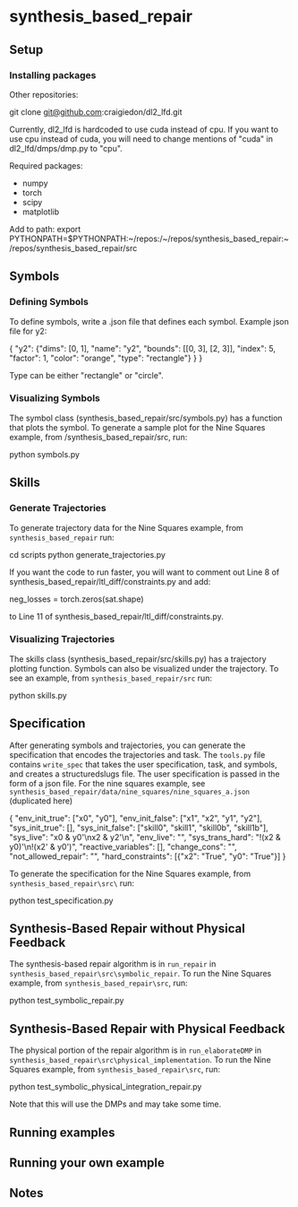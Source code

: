 # synthesis_based_repair

## Setup

### Installing packages

Other repositories:

  git clone git@github.com:craigiedon/dl2_lfd.git

Currently, dl2_lfd is hardcoded to use cuda instead of cpu.
If you want to use cpu instead of cuda, you will need to change mentions of "cuda" in dl2_lfd/dmps/dmp.py to "cpu".

Required packages:

- numpy
- torch
- scipy
- matplotlib

Add to path:
  export PYTHONPATH=$PYTHONPATH:~/repos:/~/repos/synthesis_based_repair:~/repos/synthesis_based_repair/src

## Symbols

### Defining Symbols

To define symbols, write a .json file that defines each symbol.
Example json file for y2:

  {
    "y2": {"dims": [0, 1],
          "name": "y2",
          "bounds": [[0, 3], [2, 3]],
          "index": 5,
          "factor": 1,
          "color": "orange",
          "type": "rectangle"}
        }
    }

Type can be either "rectangle" or "circle".

### Visualizing Symbols

The symbol class (synthesis_based_repair/src/symbols.py) has a function that plots the symbol.
To generate a sample plot for the Nine Squares example, from /synthesis_based_repair/src, run:

  python symbols.py

## Skills

### Generate Trajectories

To generate trajectory data for the Nine Squares example, from `synthesis_based_repair` run:

  cd scripts
  python generate_trajectories.py

If you want the code to run faster, you will want to comment out Line 8 of synthesis_based_repair/ltl_diff/constraints.py and add:

  neg_losses = torch.zeros(sat.shape)

to Line 11 of synthesis_based_repair/ltl_diff/constraints.py.

### Visualizing Trajectories

The skills class (synthesis_based_repair/src/skills.py) has a trajectory plotting function.
Symbols can also be visualized under the trajectory.
To see an example, from `synthesis_based_repair/src` run:

  python skills.py

## Specification

After generating symbols and trajectories, you can generate the specification that encodes the trajectories and task.
The `tools.py` file contains `write_spec` that takes the user specification, task, and symbols, and creates a structuredslugs file.
The user specification is passed in the form of a json file.
For the nine squares example, see `synthesis_based_repair/data/nine_squares/nine_squares_a.json` (duplicated here)

  {
    "env_init_true": ["x0", "y0"],
    "env_init_false": ["x1", "x2", "y1", "y2"],
    "sys_init_true": [],
    "sys_init_false": ["skill0", "skill1", "skill0b", "skill1b"],
    "sys_live": "x0 & y0'\nx2 & y2'\n",
    "env_live": "",
    "sys_trans_hard": "!(x2 & y0)'\n!(x2' & y0')",
    "reactive_variables": [],
    "change_cons": "",
    "not_allowed_repair": "",
    "hard_constraints": [{"x2": "True", "y0": "True"}]
  }

To generate the specification for the Nine Squares example, from `synthesis_based_repair\src\` run:

  python test_specification.py

## Synthesis-Based Repair without Physical Feedback

The synthesis-based repair algorithm is in `run_repair` in `synthesis_based_repair\src\symbolic_repair`.
To run the Nine Squares example, from `synthesis_based_repair\src`, run:

  python test_symbolic_repair.py

## Synthesis-Based Repair with Physical Feedback

The physical portion of the repair algorithm is in `run_elaborateDMP` in `synthesis_based_repair\src\physical_implementation`.
To run the Nine Squares example, from `synthesis_based_repair\src`, run:

  python test_symbolic_physical_integration_repair.py

Note that this will use the DMPs and may take some time.

## Running examples

## Running your own example

## Notes
